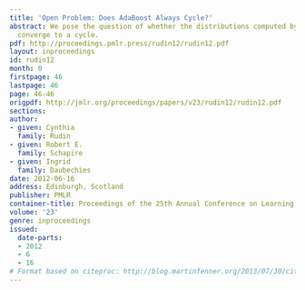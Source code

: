 ```yaml
---
title: 'Open Problem: Does AdaBoost Always Cycle?'
abstract: We pose the question of whether the distributions computed by AdaBoost always
  converge to a cycle.
pdf: http://proceedings.pmlr.press/rudin12/rudin12.pdf
layout: inproceedings
id: rudin12
month: 0
firstpage: 46
lastpage: 46
page: 46-46
origpdf: http://jmlr.org/proceedings/papers/v23/rudin12/rudin12.pdf
sections: 
author:
- given: Cynthia
  family: Rudin
- given: Robert E.
  family: Schapire
- given: Ingrid
  family: Daubechies
date: 2012-06-16
address: Edinburgh, Scotland
publisher: PMLR
container-title: Proceedings of the 25th Annual Conference on Learning Theory
volume: '23'
genre: inproceedings
issued:
  date-parts:
  - 2012
  - 6
  - 16
# Format based on citeproc: http://blog.martinfenner.org/2013/07/30/citeproc-yaml-for-bibliographies/
---
```

